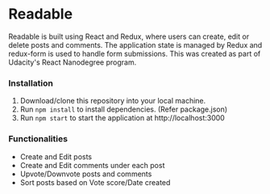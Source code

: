 # Readable
Readable is built using React and Redux, where users can create, edit or delete posts and comments. The application state is managed by Redux and redux-form is used to handle form submissions. This was created as part of Udacity's React Nanodegree program.

### Installation
1. Download/clone this repository into your local machine.
2. Run `npm install` to install dependencies. (Refer package.json)
3. Run `npm start` to start the application at http://localhost:3000

### Functionalities
* Create and Edit posts
* Create and Edit comments under each post
* Upvote/Downvote posts and comments
* Sort posts based on Vote score/Date created


